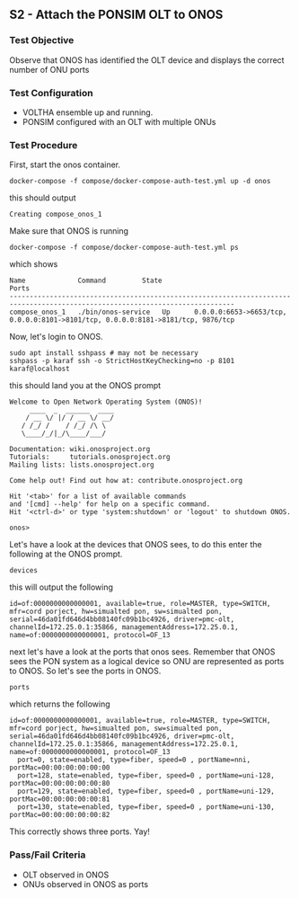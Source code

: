 ## S2 - Attach the PONSIM OLT to ONOS

### Test Objective

Observe that ONOS has identified the OLT device and displays the correct number of ONU ports

### Test Configuration

* VOLTHA ensemble up and running.
* PONSIM configured with an OLT with multiple ONUs

### Test Procedure

First, start the onos container.

```
docker-compose -f compose/docker-compose-auth-test.yml up -d onos
```

this should output

```
Creating compose_onos_1
```

Make sure that ONOS is running

```
docker-compose -f compose/docker-compose-auth-test.yml ps
```

which shows

```
Name             Command         State                                        Ports
------------------------------------------------------------------------------------------------------------------------------
compose_onos_1   ./bin/onos-service   Up      0.0.0.0:6653->6653/tcp, 0.0.0.0:8101->8101/tcp, 0.0.0.0:8181->8181/tcp, 9876/tcp
```

Now, let's login to ONOS.

```
sudo apt install sshpass # may not be necessary
sshpass -p karaf ssh -o StrictHostKeyChecking=no -p 8101 karaf@localhost
```

this should land you at the ONOS prompt

```
Welcome to Open Network Operating System (ONOS)!
     ____  _  ______  ____
    / __ \/ |/ / __ \/ __/
   / /_/ /    / /_/ /\ \
   \____/_/|_/\____/___/

Documentation: wiki.onosproject.org
Tutorials:     tutorials.onosproject.org
Mailing lists: lists.onosproject.org

Come help out! Find out how at: contribute.onosproject.org

Hit '<tab>' for a list of available commands
and '[cmd] --help' for help on a specific command.
Hit '<ctrl-d>' or type 'system:shutdown' or 'logout' to shutdown ONOS.

onos>
```

Let's have a look at the devices that ONOS sees, to do this enter the following at the ONOS prompt.

```
devices
```

this will output the following

```
id=of:0000000000000001, available=true, role=MASTER, type=SWITCH, mfr=cord porject, hw=simualted pon, sw=simualted pon, serial=46da01fd646d4bb08140fc09b1bc4926, driver=pmc-olt, channelId=172.25.0.1:35866, managementAddress=172.25.0.1, name=of:0000000000000001, protocol=OF_13
```

next let's have a look at the ports that onos sees. Remember that ONOS sees the PON system as a logical device so ONU are represented as ports to ONOS. So let's see the ports in ONOS.

```
ports
```

which returns the following

```
id=of:0000000000000001, available=true, role=MASTER, type=SWITCH, mfr=cord porject, hw=simualted pon, sw=simualted pon, serial=46da01fd646d4bb08140fc09b1bc4926, driver=pmc-olt, channelId=172.25.0.1:35866, managementAddress=172.25.0.1, name=of:0000000000000001, protocol=OF_13
  port=0, state=enabled, type=fiber, speed=0 , portName=nni, portMac=00:00:00:00:00:00
  port=128, state=enabled, type=fiber, speed=0 , portName=uni-128, portMac=00:00:00:00:00:80
  port=129, state=enabled, type=fiber, speed=0 , portName=uni-129, portMac=00:00:00:00:00:81
  port=130, state=enabled, type=fiber, speed=0 , portName=uni-130, portMac=00:00:00:00:00:82
```

This correctly shows three ports. Yay!

### Pass/Fail Criteria

* OLT observed in ONOS
* ONUs observed in ONOS as ports
